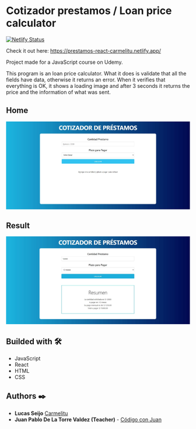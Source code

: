 # Cotizador prestamos / Loan price calculator

[![Netlify Status](https://api.netlify.com/api/v1/badges/c2f4eb45-556e-44f1-90d8-83b3a3212d0e/deploy-status)](https://app.netlify.com/sites/prestamos-react-carmelitu/deploys)

Check it out here: https://prestamos-react-carmelitu.netlify.app/

Project made for a JavaScript course on Udemy.

This program is an loan price calculator. What it does is validate that all the fields have data, otherwise it returns an error. When it verifies that everything is OK, it shows a loading image and after 3 seconds it returns the price and the information of what was sent.

## Home

<img src="https://github.com/Carmelitu/prestamos-react/blob/master/src/img/home.JPG" style="margin: 0 auto"/>

## Result

<img src="https://github.com/Carmelitu/prestamos-react/blob/master/src/img/result.JPG" style="margin: 0 auto"/>

## Builded with 🛠️

* JavaScript
* React
* HTML
* CSS

## Authors ✒️

* **Lucas Seijo**  [Carmelitu](https://github.com/Carmelitu)
* **Juan Pablo De La Torre Valdez (Teacher)** - [Código con Juan](https://codigoconjuan.com/)
